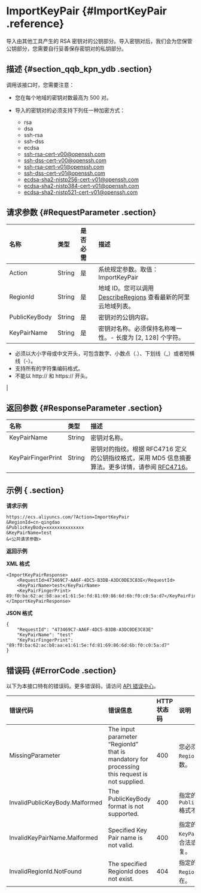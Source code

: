 # ImportKeyPair {#ImportKeyPair .reference}

导入由其他工具产生的 RSA 密钥对的公钥部分。导入密钥对后，我们会为您保管公钥部分，您需要自行妥善保存密钥对的私钥部分。

## 描述 {#section_qqb_kpn_ydb .section}

调用该接口时，您需要注意：

-   您在每个地域的密钥对数最高为 500 对。

-   导入的密钥对的必须支持下列任一种加密方式：

    -   rsa
    -   dsa
    -   ssh-rsa
    -   ssh-dss
    -   ecdsa
    -   ssh-rsa-cert-v00@openssh.com
    -   ssh-dss-cert-v00@openssh.com
    -   ssh-rsa-cert-v01@openssh.com
    -   ssh-dss-cert-v01@openssh.com
    -   ecdsa-sha2-nistp256-cert-v01@openssh.com
    -   ecdsa-sha2-nistp384-cert-v01@openssh.com
    -   ecdsa-sha2-nistp521-cert-v01@openssh.com

## 请求参数 {#RequestParameter .section}

|名称|类型|是否必需|描述|
|:-|:-|:---|:-|
|Action|String|是|系统规定参数。取值：ImportKeyPair|
|RegionId|String|是|地域 ID。您可以调用 [DescribeRegions](intl.zh-CN/API参考/地域/DescribeRegions.md#) 查看最新的阿里云地域列表。|
|PublicKeyBody|String|是|密钥对的公钥内容。|
|KeyPairName|String|是|密钥对名称。必须保持名称唯一性。-   长度为 \[2, 128\] 个字符。
-   必须以大小字母或中文开头，可包含数字、小数点（.）、下划线（\_）或者短横线（-）。
-   支持所有的字符集编码格式。
-   不能以 http:// 和 https:// 开头。

|

## 返回参数 {#ResponseParameter .section}

|名称|类型|描述|
|:-|:-|:-|
|KeyPairName|String|密钥对名称。|
|KeyPairFingerPrint|String|密钥对的指纹。根据 RFC4716 定义的公钥指纹格式，采用 MD5 信息摘要算法。更多详情，请参阅 [RFC4716](http://tools.ietf.org/html/rfc4716)。|

## 示例 { .section}

**请求示例** 

```
https://ecs.aliyuncs.com/?Action=ImportKeyPair
&RegionId=cn-qingdao
&PublicKeyBody=xxxxxxxxxxxxxx
&KeyPairName=test
&<公共请求参数>
```

**返回示例** 

**XML 格式**

```
<ImportKeyPairResponse>
    <RequestId>473469C7-AA6F-4DC5-B3DB-A3DC0DE3C83E</RequestId>
    <KeyPairName>test</KeyPairName>
    <KeyPairFingerPrint> 89:f0:ba:62:ac:b8:aa:e1:61:5e:fd:81:69:86:6d:6b:f0:c0:5a:d7</KeyPairFingerPrint>
</ImportKeyPairResponse>
```

 **JSON 格式** 

```
{
    "RequestId": "473469C7-AA6F-4DC5-B3DB-A3DC0DE3C83E"
    "KeyPairName": "test"
    "KeyPairFingerPrint": "89:f0:ba:62:ac:b8:aa:e1:61:5e:fd:81:69:86:6d:6b:f0:c0:5a:d7"
}
```

## 错误码 {#ErrorCode .section}

以下为本接口特有的错误码。更多错误码，请访问 [API 错误中心](https://error-center.alibabacloud.com/status/product/Ecs)。

|错误代码|错误信息|HTTP 状态码|说明|
|:---|:---|:-------|:-|
|MissingParameter|The input parameter “RegionId” that is mandatory for processing this request is not supplied.|400|您必须指定 `RegionId`参数。|
|InvalidPublicKeyBody.Malformed|The PublicKeyBody format is not supported.|400|指定的 `PublicKeyBody` 格式不正确。|
|InvalidKeyPairName.Malformed|Specified Key Pair name is not valid.|400|指定的 `KeyPairName`不合法或者已重复。|
|InvalidRegionId.NotFound|The specified RegionId does not exist.|404|指定的 `RegionId` 不存在。|

